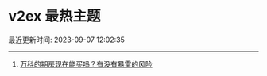 # v2ex 最热主题

最近更新时间: 2023-09-07 12:02:35

--- 
1. [万科的期房现在能买吗？有没有暴雷的风险](https://www.v2ex.com/t/971586) 
